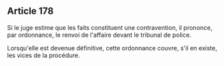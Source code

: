 Article 178
----
Si le juge estime que les faits constituent une contravention, il prononce, par
ordonnance, le renvoi de l'affaire devant le tribunal de police.

Lorsqu'elle est devenue définitive, cette ordonnance couvre, s'il en existe, les
vices de la procédure.
